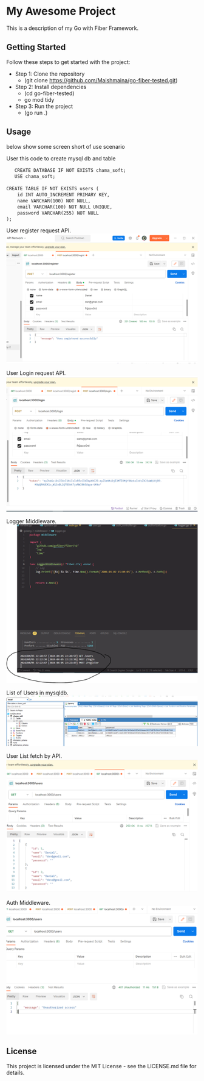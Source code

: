 # My Awesome Project

This is a description of my Go with Fiber Framework.

## Getting Started

Follow these steps to get started with the project:
- Step 1: Clone the repository
   - (git clone https://github.com/Maishmaina/go-fiber-tested.git)
- Step 2: Install dependencies
  - (cd go-fiber-tested)
  - go mod tidy
- Step 3: Run the project
  - (go run .)

## Usage

below show some screen short of use scenario 

User this code to create mysql db and table 

       CREATE DATABASE IF NOT EXISTS chama_soft;
       USE chama_soft;

    CREATE TABLE IF NOT EXISTS users (
        id INT AUTO_INCREMENT PRIMARY KEY,
        name VARCHAR(100) NOT NULL,
        email VARCHAR(100) NOT NULL UNIQUE,
        password VARCHAR(255) NOT NULL
    );

User register request API.
<img src="/assets/Postman register.PNG" />

User Login request API.
<img src="/assets/loginsuccessful.PNG" />

Logger Middleware.
<img src="/assets/loggermiddleware.PNG" />

List of Users in mysqldb.
<img src="/assets/userindb.PNG" />

User List fetch by API.
<img src="/assets/userlistig.PNG" />

Auth Middleware.
<img src="/assets/accessing protectedroutes.PNG" />




## License

This project is licensed under the MIT License - see the LICENSE.md file for details.

